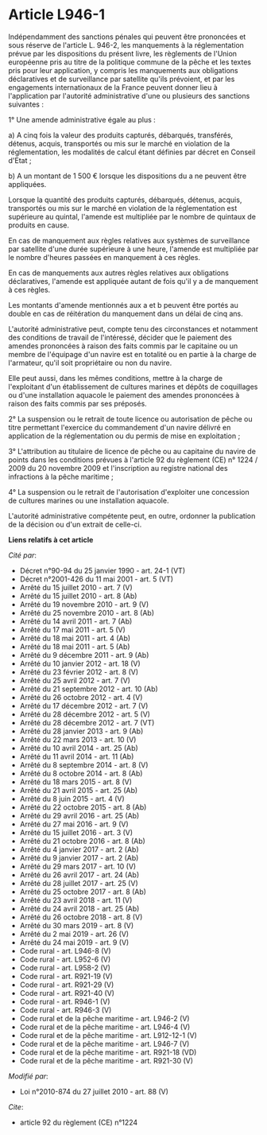 # Article L946-1

Indépendamment des sanctions pénales qui peuvent être prononcées et sous réserve de l'article L. 946-2, les manquements à la
réglementation prévue par les dispositions du présent livre, les règlements de l'Union européenne pris au titre de la
politique commune de la pêche et les textes pris pour leur application, y compris les manquements aux obligations
déclaratives et de surveillance par satellite qu'ils prévoient, et par les engagements internationaux de la France peuvent
donner lieu à l'application par l'autorité administrative d'une ou plusieurs des sanctions suivantes : 

1° Une amende administrative égale au plus : 

a) A cinq fois la valeur des produits capturés, débarqués, transférés, détenus, acquis, transportés ou mis sur le marché en
violation de la réglementation, les modalités de calcul étant définies par décret en Conseil d'Etat ; 

b) A un montant de 1 500 € lorsque les dispositions du a ne peuvent être appliquées. 

Lorsque la quantité des produits capturés, débarqués, détenus, acquis, transportés ou mis sur le marché en violation de la
réglementation est supérieure au quintal, l'amende est multipliée par le nombre de quintaux de produits en cause. 

En cas de manquement aux règles relatives aux systèmes de surveillance par satellite d'une durée supérieure à une heure,
l'amende est multipliée par le nombre d'heures passées en manquement à ces règles. 

En cas de manquements aux autres règles relatives aux obligations déclaratives, l'amende est appliquée autant de fois qu'il y
a de manquement à ces règles. 

Les montants d'amende mentionnés aux a et b peuvent être portés au double en cas de réitération du manquement dans un délai
de cinq ans.

L'autorité administrative peut, compte tenu des circonstances et notamment des conditions de travail de l'intéressé, décider
que le paiement des amendes prononcées à raison des faits commis par le capitaine ou un membre de l'équipage d'un navire est
en totalité ou en partie à la charge de l'armateur, qu'il soit propriétaire ou non du navire. 

Elle peut aussi, dans les mêmes conditions, mettre à la charge de l'exploitant d'un établissement de cultures marines et
dépôts de coquillages ou d'une installation aquacole le paiement des amendes prononcées à raison des faits commis par ses
préposés. 

2° La suspension ou le retrait de toute licence ou autorisation de pêche ou titre permettant l'exercice du commandement d'un
navire délivré en application de la réglementation ou du permis de mise en exploitation ; 

3° L'attribution au titulaire de licence de pêche ou au capitaine du navire de points dans les conditions prévues à l'article
92 du règlement (CE) n° 1224 / 2009 du 20 novembre 2009 et l'inscription au registre national des infractions à la pêche
maritime ; 

4° La suspension ou le retrait de l'autorisation d'exploiter une concession de cultures marines ou une installation aquacole.

L'autorité administrative compétente peut, en outre, ordonner la publication de la décision ou d'un extrait de celle-ci.

**Liens relatifs à cet article**

_Cité par_:

  - Décret n°90-94 du 25 janvier 1990 - art. 24-1 (VT)
  - Décret n°2001-426 du 11 mai 2001 - art. 5 (VT)
  - Arrêté du 15 juillet 2010 - art. 7 (V)
  - Arrêté du 15 juillet 2010 - art. 8 (Ab)
  - Arrêté du 19 novembre 2010 - art. 9 (V)
  - Arrêté du 25 novembre 2010 - art. 8 (Ab)
  - Arrêté du 14 avril 2011 - art. 7 (Ab)
  - Arrêté du 17 mai 2011 - art. 5 (V)
  - Arrêté du 18 mai 2011 - art. 4 (Ab)
  - Arrêté du 18 mai 2011 - art. 5 (Ab)
  - Arrêté du 9 décembre 2011 - art. 9 (Ab)
  - Arrêté du 10 janvier 2012 - art. 18 (V)
  - Arrêté du 23 février 2012 - art. 8 (V)
  - Arrêté du 25 avril 2012 - art. 7 (V)
  - Arrêté du 21 septembre 2012 - art. 10 (Ab)
  - Arrêté du 26 octobre 2012 - art. 4 (V)
  - Arrêté du 17 décembre 2012 - art. 7 (V)
  - Arrêté du 28 décembre 2012 - art. 5 (V)
  - Arrêté du 28 décembre 2012 - art. 7 (VT)
  - Arrêté du 28 janvier 2013 - art. 9 (Ab)
  - Arrêté du 22 mars 2013 - art. 10 (V)
  - Arrêté du 10 avril 2014 - art. 25 (Ab)
  - Arrêté du 11 avril 2014 - art. 11 (Ab)
  - Arrêté du 8 septembre 2014 - art. 8 (V)
  - Arrêté du 8 octobre 2014 - art. 8 (Ab)
  - Arrêté du 18 mars 2015 - art. 8 (V)
  - Arrêté du 21 avril 2015 - art. 25 (Ab)
  - Arrêté du 8 juin 2015 - art. 4 (V)
  - Arrêté du 22 octobre 2015 - art. 8 (Ab)
  - Arrêté du 29 avril 2016 - art. 25 (Ab)
  - Arrêté du 27 mai 2016 - art. 9 (V)
  - Arrêté du 15 juillet 2016 - art. 3 (V)
  - Arrêté du 21 octobre 2016 - art. 8 (Ab)
  - Arrêté du 4 janvier 2017 - art. 2 (Ab)
  - Arrêté du 9 janvier 2017 - art. 2 (Ab)
  - Arrêté du 29 mars 2017 - art. 10 (V)
  - Arrêté du 26 avril 2017 - art. 24 (Ab)
  - Arrêté du 28 juillet 2017 - art. 25 (V)
  - Arrêté du 25 octobre 2017 - art. 8 (Ab)
  - Arrêté du 23 avril 2018 - art. 11 (V)
  - Arrêté du 24 avril 2018 - art. 25 (Ab)
  - Arrêté du 26 octobre 2018 - art. 8 (V)
  - Arrêté du 30 mars 2019 - art. 8 (V)
  - Arrêté du 2 mai 2019 - art. 26 (V)
  - Arrêté du 24 mai 2019 - art. 9 (V)
  - Code rural - art. L946-8 (V)
  - Code rural - art. L952-6 (V)
  - Code rural - art. L958-2 (V)
  - Code rural - art. R921-19 (V)
  - Code rural - art. R921-29 (V)
  - Code rural - art. R921-40 (V)
  - Code rural - art. R946-1 (V)
  - Code rural - art. R946-3 (V)
  - Code rural et  de la pêche maritime - art. L946-2 (V)
  - Code rural et  de la pêche maritime - art. L946-4 (V)
  - Code rural et de la pêche maritime - art. L912-12-1 (V)
  - Code rural et de la pêche maritime - art. L946-7 (V)
  - Code rural et de la pêche maritime - art. R921-18 (VD)
  - Code rural et de la pêche maritime - art. R921-30 (V)

_Modifié par_:

  - Loi n°2010-874 du 27 juillet 2010 - art. 88 (V)

_Cite_:

  - article 92 du règlement (CE) n°1224
